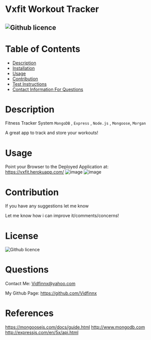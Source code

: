 # Vxfit Workout Tracker
  ![Github licence](https://img.shields.io/badge/Vidfinnx-Awesome-brightgreen)
  ----
  # Table of Contents
  - [Description](#description)
  - [Installation](#installation)
  - [Usage](#usage)
  - [Contribution](#contribution)
  - [Test Instructions](#test-instructions)
  - [Contact Information For Questions](#questions)
  # Description
   Fitness Tracker System  `MongoDB` , `Express` ,  `Node.js` , `Mongoose`,  `Morgan`
  
  A great app to track and store your workouts!

  # Usage
  Point your Browser to the Deployed Application at: https://vxfit.herokuapp.com/
  ![image](https://user-images.githubusercontent.com/79023746/128586286-9eb50272-f21b-45ee-9c68-031b5388a363.png)
  ![image](https://user-images.githubusercontent.com/79023746/128586308-2139cfe4-8439-46ec-a682-319488198bc5.png)
  
  # Contribution
  If you have any suggestions let me know

  Let me know how i can improve it/comments/concerns!
  

  # License
  ![Github licence](https://img.shields.io/badge/Vidfinnx-Awesome-brightgreen)
  
  # Questions
  Contact Me: Vidfinnx@yahoo.com

  My Github Page: https://github.com/Vidfinnx

  # References
 https://mongoosejs.com/docs/guide.html
 http://www.mongodb.com
 http://expressjs.com/en/5x/api.html
